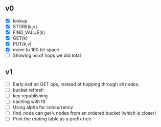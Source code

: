 ## v0

- [x] lookup
- [x] STORE(k,v)
- [x] FIND_VALUE(k)
- [x] GET(k)
- [x] PUT(k,v)
- [x] move to 160 bit space
- [ ] Showing no:of hops we did total

## v1

- [ ] Early exit on GET ops, instead of hopping through all nodes.
- [ ] bucket refresh
- [ ] key republishing
- [ ] caching with ttl
- [ ] Using alpha for concurrency
- [ ] find_node can get k nodes from an ordered bucket (which is closer)
- [ ] Print the routing table as a prefix tree
